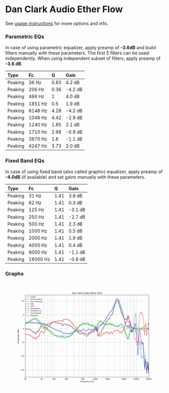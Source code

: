 # Dan Clark Audio Ether Flow
See [usage instructions](https://github.com/jaakkopasanen/AutoEq#usage) for more options and info.

### Parametric EQs
In case of using parametric equalizer, apply preamp of **-3.6dB** and build filters manually
with these parameters. The first 5 filters can be used independently.
When using independent subset of filters, apply preamp of **-3.6 dB**.

| Type    | Fc      |    Q | Gain    |
|:--------|:--------|:-----|:--------|
| Peaking | 36 Hz   | 0.83 | 4.2 dB  |
| Peaking | 206 Hz  | 0.36 | -4.2 dB |
| Peaking | 466 Hz  | 1    | 4.0 dB  |
| Peaking | 1851 Hz | 0.5  | 1.9 dB  |
| Peaking | 6148 Hz | 4.28 | -4.2 dB |
| Peaking | 1048 Hz | 4.42 | -2.9 dB |
| Peaking | 1240 Hz | 1.85 | 2.1 dB  |
| Peaking | 1710 Hz | 2.98 | -0.9 dB |
| Peaking | 3870 Hz | 1.6  | -1.1 dB |
| Peaking | 4247 Hz | 3.73 | 2.0 dB  |

### Fixed Band EQs
In case of using fixed band (also called graphic) equalizer, apply preamp of **-4.0dB**
(if available) and set gains manually with these parameters.

| Type    | Fc       |    Q | Gain    |
|:--------|:---------|:-----|:--------|
| Peaking | 31 Hz    | 1.41 | 3.8 dB  |
| Peaking | 62 Hz    | 1.41 | 0.3 dB  |
| Peaking | 125 Hz   | 1.41 | -3.1 dB |
| Peaking | 250 Hz   | 1.41 | -2.7 dB |
| Peaking | 500 Hz   | 1.41 | 2.3 dB  |
| Peaking | 1000 Hz  | 1.41 | 0.5 dB  |
| Peaking | 2000 Hz  | 1.41 | 1.9 dB  |
| Peaking | 4000 Hz  | 1.41 | 0.4 dB  |
| Peaking | 8000 Hz  | 1.41 | -1.1 dB |
| Peaking | 16000 Hz | 1.41 | -0.8 dB |

### Graphs
![](./Dan%20Clark%20Audio%20Ether%20Flow.png)